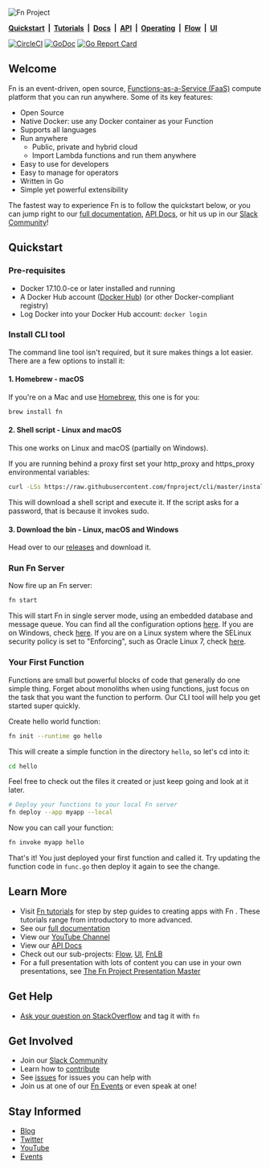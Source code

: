 <a id="top"></a>
![Fn Project](http://fnproject.io/images/fn-300x125.png)

**[Quickstart](https://github.com/fnproject/fn#quickstart)&nbsp; | &nbsp;[Tutorials](https://fnproject.io/tutorials)&nbsp; |  &nbsp;[Docs](https://github.com/fnproject/docs)&nbsp; | &nbsp;[API](http://petstore.swagger.io/?url=https://raw.githubusercontent.com/fnproject/fn/master/docs/swagger_v2.yml)&nbsp; | &nbsp;[Operating](https://github.com/fnproject/docs/blob/master/fn/README.md#for-operators)&nbsp; | &nbsp;[Flow](https://github.com/fnproject/flow)&nbsp; | &nbsp;[UI](https://github.com/fnproject/ui)**

[![CircleCI](https://circleci.com/gh/fnproject/fn.svg?style=svg&circle-token=6a62ac329bc5b68b484157fbe88df7612ffd9ea0)](https://circleci.com/gh/fnproject/fn) [![GoDoc](https://godoc.org/github.com/fnproject/fn?status.svg)](https://godoc.org/github.com/fnproject/fn)
[![Go Report Card](https://goreportcard.com/badge/github.com/fnproject/fn)](https://goreportcard.com/report/github.com/fnproject/fn)

## Welcome
Fn is an event-driven, open source, [Functions-as-a-Service (FaaS)](https://github.com/fnproject/docs/blob/master/fn/general/introduction.md) compute platform that you can run anywhere. Some of its key features:

* Open Source
* Native Docker: use any Docker container as your Function
* Supports all languages
* Run anywhere
  * Public, private and hybrid cloud
  * Import Lambda functions and run them anywhere
* Easy to use for developers
* Easy to manage for operators
* Written in Go
* Simple yet powerful extensibility

The fastest way to experience Fn is to follow the quickstart below, or you can jump right to our [full documentation](https://github.com/fnproject/docs), [API Docs](http://petstore.swagger.io/?url=https://raw.githubusercontent.com/fnproject/fn/master/docs/swagger_v2.yml), or hit us up in our [Slack Community](http://slack.fnproject.io)!


## Quickstart

### Pre-requisites

* Docker 17.10.0-ce or later installed and running
* A Docker Hub account ([Docker Hub](https://hub.docker.com/)) (or other Docker-compliant registry)
* Log Docker into your Docker Hub account: `docker login`

### Install CLI tool

The command line tool isn't required, but it sure makes things a lot easier. There are a few options to install it:

#### 1. Homebrew - macOS

If you're on a Mac and use [Homebrew](https://brew.sh/), this one is for you:

```sh
brew install fn
```

#### 2. Shell script - Linux and macOS

This one works on Linux and macOS (partially on Windows).

If you are running behind a proxy first set your http_proxy and https_proxy environmental variables:

```sh
curl -LSs https://raw.githubusercontent.com/fnproject/cli/master/install | sh
```

This will download a shell script and execute it. If the script asks for a password, that is because it invokes sudo.


#### 3. Download the bin - Linux, macOS and Windows

Head over to our [releases](https://github.com/fnproject/cli/releases) and download it.

### Run Fn Server

Now fire up an Fn server:

```sh
fn start
```

This will start Fn in single server mode, using an embedded database and message queue. You can find all the
configuration options [here](https://github.com/fnproject/docs/blob/master/fn/operate/options.md). If you are on Windows, check [here](https://github.com/fnproject/docs/blob/master/fn/operate/windows.md).
If you are on a Linux system where the SELinux security policy is set to "Enforcing", such as Oracle Linux 7, check
[here](https://github.com/fnproject/docs/blob/master/fn/operate/selinux.md).

### Your First Function

Functions are small but powerful blocks of code that generally do one simple thing. Forget about monoliths when using functions, just focus on the task that you want the function to perform. Our CLI tool will help you get started super quickly.

Create hello world function:

```sh
fn init --runtime go hello
```

This will create a simple function in the directory `hello`, so let's cd into it:

```sh
cd hello
```

Feel free to check out the files it created or just keep going and look at it later.

```sh
# Deploy your functions to your local Fn server
fn deploy --app myapp --local
```

Now you can call your function:

```sh
fn invoke myapp hello
```

That's it! You just deployed your first function and called it. Try updating the function code in `func.go` then deploy it again to see the change.

## Learn More

* Visit [Fn tutorials](http://fnproject.io/tutorials) for step by step guides to creating apps with Fn . These tutorials range from introductory to more advanced.
* See our [full documentation](https://github.com/fnproject/docs)
* View our [YouTube Channel](https://www.youtube.com/channel/UCo3fJqEGRx9PW_ODXk3b1nw)
* View our [API Docs](http://petstore.swagger.io/?url=https://raw.githubusercontent.com/fnproject/fn/master/docs/swagger_v2.yml)
* Check out our sub-projects: [Flow](https://github.com/fnproject/flow), [UI](https://github.com/fnproject/ui), [FnLB](https://github.com/fnproject/lb)
* For a full presentation with lots of content you can use in your own presentations, see [The Fn Project Presentation Master](http://deck.fnproject.io)


## Get Help

* [Ask your question on StackOverflow](https://stackoverflow.com/questions/tagged/fn) and tag it with `fn`

## Get Involved

* Join our [Slack Community](http://slack.fnproject.io)
* Learn how to [contribute](CONTRIBUTING.md)
* See [issues](https://github.com/fnproject/fn/issues) for issues you can help with
* Join us at one of our [Fn Events](http://events.fnproject.io) or even speak at one!

## Stay Informed

* [Blog](https://medium.com/fnproject)
* [Twitter](https://twitter.com/fnproj)
* [YouTube](https://www.youtube.com/channel/UCo3fJqEGRx9PW_ODXk3b1nw)
* [Events](http://events.fnproject.io)

